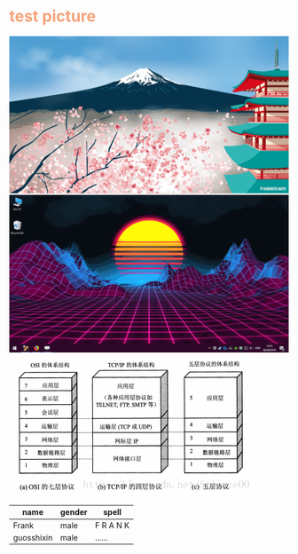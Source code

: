 # <font color=#f5a37a>test picture</font>
![mamotmaps](./pictures/Marmotamaps_Wallpaper_Fujiyoshida_Desktop_1920x1080.jpg)
![gif](./pictures/wallpaper.gif) 
![five](./pictures/five.png)

| name       | gender | spell     |
|------------|--------|-----------|
| Frank      | male   | F R A N K |
| guosshixin | male   | ......    |


